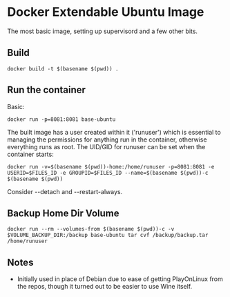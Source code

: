 # Docker Extendable Ubuntu Image

The most basic image, setting up supervisord and a few other bits.


## Build

```
docker build -t $(basename $(pwd)) .

```

## Run the container

Basic:

```
docker run -p=8081:8081 base-ubuntu
```

The built image has a user created within it ('runuser') which is essential to managing the permissions for anything run in the container, otherwise everything runs as root. The UID/GID for runuser can be set when the container starts:


```
docker run -v=$(basename $(pwd))-home:/home/runuser -p=8081:8081 -e USERID=$FILES_ID -e GROUPID=$FILES_ID --name=$(basename $(pwd))-c $(basename $(pwd))
```

Consider --detach and --restart-always.

## Backup Home Dir Volume

```
docker run --rm --volumes-from $(basename $(pwd))-c -v $VOLUME_BACKUP_DIR:/backup base-ubuntu tar cvf /backup/backup.tar /home/runuser
```


## Notes

* Initially used in place of Debian due to ease of getting PlayOnLinux from the repos, though it turned out to be easier to use Wine itself.


